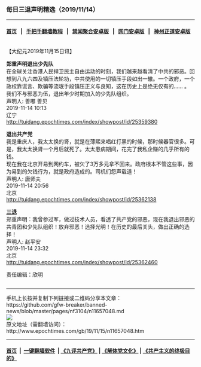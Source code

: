 ### 每日三退声明精选（2019/11/14）
------------------------

#### [首页](https://github.com/gfw-breaker/banned-news/blob/master/README.md) &nbsp;&nbsp;|&nbsp;&nbsp; [手把手翻墙教程](https://github.com/gfw-breaker/guides/wiki) &nbsp;&nbsp;|&nbsp;&nbsp; [禁闻聚合安卓版](https://github.com/gfw-breaker/bn-android) &nbsp;&nbsp;|&nbsp;&nbsp; [网门安卓版](https://github.com/oGate2/oGate) &nbsp;&nbsp;|&nbsp;&nbsp; [神州正道安卓版](https://github.com/SzzdOgate/update) 



<div class="column" id="artbody" itemprop="articleBody">
 <!-- article content begin -->
 <p>
  【大纪元2019年11月15日讯】
 </p>
 <p>
  <strong>
   郑重声明退出少先队
  </strong>
  <br/>
  在全球关注香港人民捍卫民主自由运动的时刻，我们越来越看清了中共的邪恶。回想到八九六四及镇压法轮功，中共使用的一切镇压手段如出一辙。一个政府，一个政权靠谎言、欺骗等流氓手段镇压正义与良知，这在历史上是绝无仅有的…… 。
  <br/>
  我们不与邪恶为伍，退出年少时期加入的少先队组织。
  <br/>
  声明人: 善嘟 善贝
  <br/>
  2019-11-14 10:13
  <br/>
  辽宁
  <br/>
  <a href="http://tuidang.epochtimes.com/index/showpost/id/25359380">
   http://tuidang.epochtimes.com/index/showpost/id/25359380
  </a>
 </p>
 <p>
  <strong>
   退出共产党
  </strong>
  <br/>
  我是重庆人，我太太换的肾，就是在薄熙来唱红打黑的时候，那时候器官很多。可是，我太太换肾一个月后就死了。太太患病期间，花完了我私企赚的几乎所有的钱。
  <br/>
  现在我在北京开易到网约车，被欠了3万多元拿不回来。政府根本不管这些事，因为易到的欠钱行为，就是政府造成的。司机们怨声载道！
  <br/>
  声明人: 唐师夫
  <br/>
  2019-11-14 20:56
  <br/>
  北京
  <br/>
  <a href="http://tuidang.epochtimes.com/index/showpost/id/25362138">
   http://tuidang.epochtimes.com/index/showpost/id/25362138
  </a>
 </p>
 <p>
  <strong>
   <a href="http://www.epochtimes.com/gb/tag/%E4%B8%89%E9%80%80.html">
    三退
   </a>
  </strong>
  <br/>
  郑重声明：我曾参过军，做过技术人员，看透了共产党的邪恶，现在我退出邪恶的共青团和少先队组织！放弃邪恶！选择光明！在历史的最后关头，做出正确的选择！
  <br/>
  声明人: 赵平安
  <br/>
  2019-11-14 23:32
  <br/>
  北京
  <br/>
  <a href="http://tuidang.epochtimes.com/index/showpost/id/25362460">
   http://tuidang.epochtimes.com/index/showpost/id/25362460
  </a>
 </p>
 <p>
  责任编辑：欣明
 </p>
 <!-- article content end -->
 <div id="below_article_ad">
  <div id="below_article_ad_inner">
  </div>
 </div>
</div>

<hr/>
手机上长按并复制下列链接或二维码分享本文章：<br/>
https://github.com/gfw-breaker/banned-news/blob/master/pages/nf3104/n11657048.md <br/>
<a href='https://github.com/gfw-breaker/banned-news/blob/master/pages/nf3104/n11657048.md'><img src='https://github.com/gfw-breaker/banned-news/blob/master/pages/nf3104/n11657048.md.png'/></a> <br/>
原文地址（需翻墙访问）：http://www.epochtimes.com/gb/19/11/15/n11657048.htm


------------------------
#### [首页](https://github.com/gfw-breaker/banned-news/blob/master/README.md) &nbsp;|&nbsp; [一键翻墙软件](https://github.com/gfw-breaker/nogfw/blob/master/README.md) &nbsp;| [《九评共产党》](https://github.com/gfw-breaker/9ping.md/blob/master/README.md#九评之一评共产党是什么) | [《解体党文化》](https://github.com/gfw-breaker/jtdwh.md/blob/master/README.md) | [《共产主义的终极目的》](https://github.com/gfw-breaker/gczydzjmd.md/blob/master/README.md)


<img src='http://gfw-breaker.win/banned-news/pages/nf3104/n11657048.md' width='0px' height='0px'/>